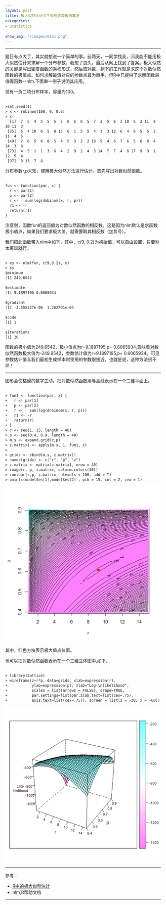 ```yaml
---
layout: post
title: 极大似然估计与牛顿拉普森极值算法
categories:
- Statistics

show_img: "/images/mle1.png"
---
```


---
题目有点大了，其实就想说一个简单的事。前两天，一同学找我，问我能不能用极大似然估计来求解一个分布参数，我想了良久，最后从网上找到了答案。极大似然的关键是写出密度函数的乘积形式，然后取对数，剩下的工作就是求这个对数似然函数的极值点。如何求解最值对应的参数点最为棘手，但R中已提供了求解函数最值得函数--nlm.下面举一例子说明其应用。



现有一负二项分布样本，容量为100。

<pre><code>
>set.seed(1)
> x <- rnbinom(100, 9, 0.6)
> x
  [1]  7  5  4  5  5  5  5  8  5  6  5  7  2  5  6  3 10  5  2 11  8 10 11  3
 [25]  5  4 10  6  5  8 15  6  1  5  5  4  3  3 12  6  4  6  5  5  2 11  4  5
 [49]  7  6  5  6  8  5  4  5  3  2  2 10  9  4  6  7  6  5  6  8  4 14  3  8
 [73]  4  5  1  1  3  6  4  2  9  2  4  3 14  7  7  4  6 17  9  9  1 12  5  4
 [97]  3 13  7  8
</code></pre>

分布参数r,p未知，使用极大似然方法进行估计。首先写出对数似然函数。

<pre><code>
fun <- function(par, x) {
  r <- par[1]
  p <- par[2]
  r <-   sum(log(dnbinom(x, r, p)))
  r1 <- -r
  return(r1)
}
</code></pre>

注意到，函数fun的返回值为对数似然函数的相反数，这是因为nlm默认是求函数极小值点，如果我们要求极大值，就需要取其相反数（加负号）。

我们把此函数带入nlm中如下，其中，c(9, 0.2)为初始值，可以自由设置，只要别太离谱就行。

<pre><code>
> es <- nlm(fun, c(9,0.2), x)
> es
$minimum
[1] 249.6542

$estimate
[1] 9.1897195 0.6065934

$gradient
[1] -3.555327e-06  1.262791e-04

$code
[1] 1

$iterations
[1] 20
</code></pre>

函数的极小值为249.6542，极小值点为r=9.1897195,p= 0.6065934,意味着对数似然函数极大值为-249.6542，参数估计值为r=9.1897195,p= 0.6065934。可见参数估计值与我们最初生成样本时使用的参数很接近，也就是说，这种方法很不坏！

---

图形会使枯燥的数字生动。把对数似然函数用等高线表示在一个二维平面上。

<pre><code>
> fun1 <- function(par, x) {
+   r <- par[1]
+   p <- par[2]
+   r <-   sum(log(dnbinom(x, r, p)))
+   r1 <- -r
+   return(r)
+ }
> r <- seq(1, 15, length = 40)
> p <- seq(0.4, 0.9, length = 40)
> m.s <- expand.grid(r,p)
> z.matrix1 <- apply(m.s, 1, fun1, x)
> 
> grids <- cbind(m.s, z.matrix1)
> names(grids) <- c("r", "p", "z")
> z.matrix <- matrix(z.matrix1, nrow = 40)
> image(r, p, z.matrix, col=cm.colors(30))
> contour(r,p, z.matrix, nlevels = 100, add = T)
> points(model$es[1],model$es[2] , pch = 15, col = 2, cex = 1)
</code></pre>

![acma](https://github.com/gaolei786/gaolei786.github.com/raw/master/images/mle1.png)

其中，红色方块表示极大值点位置。

也可以把对数似然函数表示在一个三维立体图中,如下。

<pre><code>
> library(lattice)       
> wireframe(z~r*p, data=grids, xlab=expression(r),
+           ylab=expression(p), zlab="Log-\nlikelihood",
+           scales = list(arrows = FALSE), drape=TRUE,
+           par.settings=list(par.zlab.text=list(cex=.75),
+           axis.text=list(cex=.75)), screen = list(z = -30, x = -60))
</code></pre>


![acma](https://github.com/gaolei786/gaolei786.github.com/raw/master/images/mle2.png)

---

参考：

- [R中的极大似然估计](http://blog.sciencenet.cn/home.php?mod=space&uid=255662&do=blog&id=585586)
- nlm,R帮助文档

---













